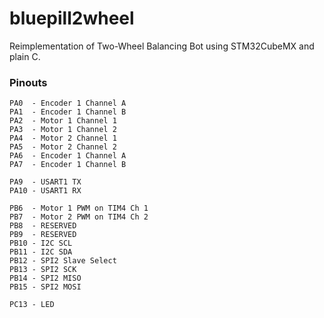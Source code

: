 # bluepill2wheel
Reimplementation of Two-Wheel Balancing Bot using STM32CubeMX and plain C.

### Pinouts

```
PA0  - Encoder 1 Channel A
PA1  - Encoder 1 Channel B
PA2  - Motor 1 Channel 1
PA3  - Motor 1 Channel 2
PA4  - Motor 2 Channel 1
PA5  - Motor 2 Channel 2
PA6  - Encoder 1 Channel A
PA7  - Encoder 1 Channel B

PA9  - USART1 TX
PA10 - USART1 RX

PB6  - Motor 1 PWM on TIM4 Ch 1
PB7  - Motor 2 PWM on TIM4 Ch 2
PB8  - RESERVED
PB9  - RESERVED
PB10 - I2C SCL
PB11 - I2C SDA
PB12 - SPI2 Slave Select
PB13 - SPI2 SCK
PB14 - SPI2 MISO
PB15 - SPI2 MOSI

PC13 - LED
```